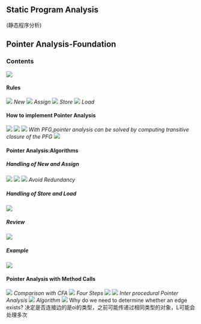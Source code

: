 ## Static Program Analysis
(静态程序分析)
## Pointer Analysis-Foundation
### Contents
![](1.png)
#### Rules
![](2.png)
*New*
![](3.png)
*Assign*
![](4.png)
*Store*
![](5.png)
*Load*
#### How to implement Pointer Analysis
![](6.png)
![](7.png)
![](8.png)
*With PFG,pointer analysis can be solved by computing transitive closure of the PFG*
![](9.png)
#### Pointer Analysis:Algorithms
##### Handling of New and Assign
![](10.png)
![](11.png)
![](12.png)
*Avoid Redundancy*
##### Handling of Store and Load
![](13.png)
##### Review
![](14.png)
##### Example
![](15.png)
#### Pointer Analysis with Method Calls
![](16.png)
*Comparison with CFA* 
![](18.png)
*Four Steps*
![](17.png)
![](19.png)
*Inter procedural Pointer Analysis* 
![](20.png)
*Algorithm*
![](21.png)
Why do we need to determine whether an edge exists?
决定是否连接边的是oi的类型，之前可能传递过相同类型的对象，L可能会处理多次

